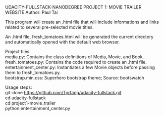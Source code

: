 UDACITY-FULLSTACK-NANODEGREE
PROJECT 1: MOVIE TRAILER WEBSITE
Author: Paul Tai

This program will create an .html file that will include
informations and links related to several pre-selected movie titles.

An .html file, fresh_tomatoes.html will be generated the current
directory and automatically opened with the default web browser.

Project files:  
	media.py: Contains the class definitions of Media, Movie, and Book.  
	fresh_tomatoes.py: Contains the code required to create an .html file.  
	entertainment_center.py: Instantiates a few Movie objects before passing them to fresh_tomatoes.py.  
	bootstrap.min.css: Superhero bootstrap theme; Source: bootswatch  

Usage steps:  
	git clone https://github.com/Tyrfang/udacity-fullstack.git  
	cd udacity-fullstack  
	cd project1-movie_trailer  
	python entertainment_center.py  
